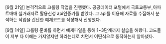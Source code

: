 [9월 21일]
본격적으로 크롤링 작업을 진행했다.
공공데이터 포털에서 국토교통부_아파트매매 실거래자료 활용신청 api인증키를 받았다.
그 api를 이용해 자료를 수집해서 분석하는 작업을 간단한 예제코드를 작성해서 진행했다.

[9월 14일]
크롤링 준비를 하면서 예제파일을 통해 1~3단계까지 실습을 해봤다.
코드들이 저부 다 이해는 가지않지만 하라는데로 치면서 어떤식으로 동작하는지 알아냈다.
